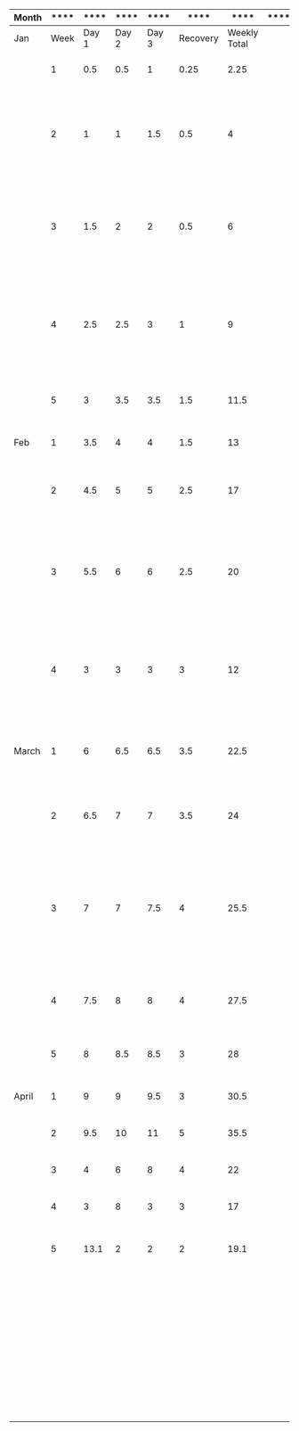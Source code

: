  **Month** | **** | ****  | ****  | ****  | ****     | ****         | **** | ****                                                                                                             
-----------|------|-------|-------|-------|----------|--------------|------|------------------------------------------------------------------------------------------------------------------
 Jan       | Week | Day 1 | Day 2 | Day 3 | Recovery | Weekly Total |      |                                                                                                                  
           | 1    | 0.5   | 0.5   | 1     | 0.25     | 2.25         |      | Run 4 days per week                                                                                              
           | 2    | 1     | 1     | 1.5   | 0.5      | 4            |      | Sometimes it's helpful to run short long short instead of short short long                                       
           | 3    | 1.5   | 2     | 2     | 0.5      | 6            |      | In addition to running, 3x10 curtze lunges, each leg, twice a day                                                
           | 4    | 2.5   | 2.5   | 3     | 1        | 9            |      | Dynamic stretch before running, never static streches before running                                             
           | 5    | 3     | 3.5   | 3.5   | 1.5      | 11.5         |      | Static stretechs after running                                                                                   
 Feb       | 1    | 3.5   | 4     | 4     | 1.5      | 13           |      | Foam roller after running                                                                                        
           | 2    | 4.5   | 5     | 5     | 2.5      | 17           |      | Learn to hydrate and fuel while on the run                                                                       
           | 3    | 5.5   | 6     | 6     | 2.5      | 20           |      | Get a belt pack that with pockets and a water bladder, at least .5 liter                                         
           | 4    | 3     | 3     | 3     | 3        | 12           |      | Don’t do more than the prescribed distances, even if you feel like you can                                       
 March     | 1    | 6     | 6.5   | 6.5   | 3.5      | 22.5         |      | In addition to running, 3x10 push-ups once per day                                                               
           | 2    | 6.5   | 7     | 7     | 3.5      | 24           |      | In addition to running, 30 situps, once per day                                                                  
           | 3    | 7     | 7     | 7.5   | 4        | 25.5         |      | In addition to running, side shuffel, 5 meters down and back x 5 (50 meters total), twice per day                
           | 4    | 7.5   | 8     | 8     | 4        | 27.5         |      | Recovery run is always the last run of the week                                                                  
           | 5    | 8     | 8.5   | 8.5   | 3        | 28           |      | Static: Figure 4 seated stretches                                                                                
 April     | 1    | 9     | 9     | 9.5   | 3        | 30.5         |      | Static: Figure 4 supinated                                                                                       
           | 2    | 9.5   | 10    | 11    | 5        | 35.5         |      | Static: Cobra stretches                                                                                          
           | 3    | 4     | 6     | 8     | 4        | 22           |      | Dynamic: three step knee pull                                                                                    
           | 4    | 3     | 8     | 3     | 3        | 17           |      | Dynamic: three step hip opener                                                                                   
           | 5    | 13.1  | 2     | 2     | 2        | 19.1         |      | Dynamic: runners stretch with twist                                                                              
           |      |       |       |       |          |              |      | Warmup before every run: 15 leg front/rear leg swings each leg x2, 15 lateral leg swings each leg x2, 10 burpees 

